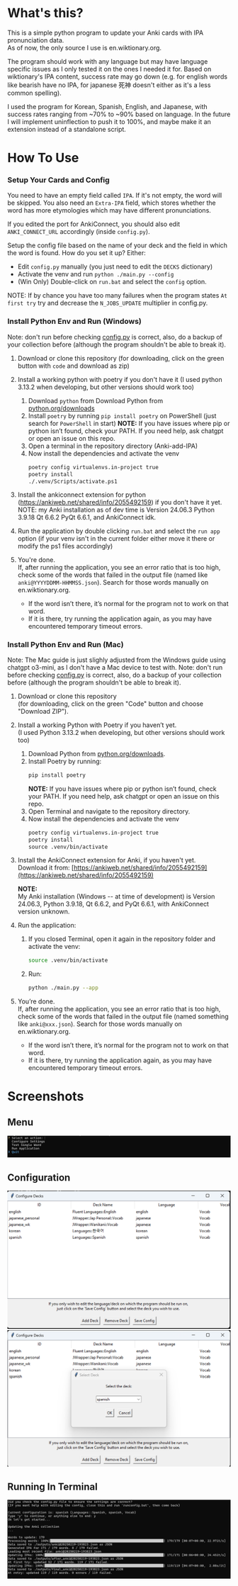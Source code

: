 # What's this?
This is a simple python program to update your Anki cards with IPA pronunciation data.  
As of now, the only source I use is en.wiktionary.org.  

The program should work with any language but may have language specific issues as I only tested it on the ones I needed it for. Based on wiktionary's IPA content, success rate may go down (e.g. for english words like bearish have no IPA, for japanese 死神 doesn't either as it's a less common spelling).  

I used the program for Korean, Spanish, English, and Japanese, with success rates ranging from ~70% to ~90% based on language. In the future I will implement uninflection to push it to 100%, and maybe make it an extension instead of a standalone script.

# How To Use

### Setup Your Cards and Config
You need to have an empty field called `IPA`. If it's not empty, the word will be skipped.
You also need an `Extra-IPA` field, which stores whether the word has more etymologies which may have different pronunciations.

If you edited the port for AnkiConnect, you should also edit `ANKI_CONNECT_URL` accordingly (inside `config.py`).  

Setup the config file based on the name of your deck and the field in which the word is found. 
How do you set it up? Either: 
- Edit `config.py` manually (you just need to edit the `DECKS` dictionary)
- Activate the venv and run `python ./main.py --config`
- (Win Only) Double-click on `run.bat` and select the `config` option.

NOTE: If by chance you have too many failures when the program states `At first try` try and decrease the `N_JOBS_UPDATE` multiplier in config.py.

### Install Python Env and Run (Windows)
Note: don't run before checking [config.py](#configpy) is correct, also, do a backup of your collection before (although the program shouldn't be able to break it).

1) Download or clone this repository (for downloading, click on the green button with `code` and download as zip) 

2) Install a working python with poetry if you don't have it (I used python 3.13.2 when developing, but other versions should work too)
    1) Download `python` from Download Python from [python.org/downloads](https://www.python.org/downloads/)
    2) Install `poetry` by running `pip install poetry` on PowerShell (just search for `PowerShell` in start)
        **NOTE:** If you have issues where pip or python isn’t found, check your PATH. If you need help, ask chatgpt or open an issue on this repo.
    3) Open a terminal in the repository directory (Anki-add-IPA)
    4) Now install the dependencies and activate the venv
        ```
        poetry config virtualenvs.in-project true
        poetry install
        ./.venv/Scripts/activate.ps1
        ```

3) Install the ankiconnect extension for python (https://ankiweb.net/shared/info/2055492159) if you don't have it yet.
    NOTE: my Anki installation as of dev time is Version 24.06.3 Python 3.9.18 Qt 6.6.2 PyQt 6.6.1, and AnkiConnect idk.

4) Run the application by double clicking `run.bat` and select the `run app` option (if your venv isn't in the current folder either move it there or modify the ps1 files accordingly)

5) You're done.  
   If, after running the application, you see an error ratio that is too high, check some of the words that failed in the output file 
   (named like `anki@YYYYDDMM-HHMMSS.json`). Search for those words manually on en.wiktionary.org.  
   - If the word isn’t there, it’s normal for the program not to work on that word.  
   - If it is there, try running the application again, as you may have encountered temporary timeout errors.


### Install Python Env and Run (Mac)
Note: The Mac guide is just slighly adjusted from the Windows guide using chatgpt o3-mini, as I don't have a Mac device to test with.
Note: don't run before checking [config.py](#configpy) is correct, also, do a backup of your collection before (although the program shouldn't be able to break it).

1) Download or clone this repository  
   (for downloading, click on the green "Code" button and choose "Download ZIP").

2) Install a working Python with Poetry if you haven’t yet.  
   (I used Python 3.13.2 when developing, but other versions should work too)
   1) Download Python from [python.org/downloads](https://www.python.org/downloads/).  
   2) Install Poetry by running:  
      ```bash
      pip install poetry
      ```  
      **NOTE:** If you have issues where pip or python isn’t found, check your PATH. If you need help, ask chatgpt or open an issue on this repo.
   3) Open Terminal and navigate to the repository directory.
   4) Now install the dependencies and activate the venv
        ```
        poetry config virtualenvs.in-project true
        poetry install
        source .venv/bin/activate
        ```

3) Install the AnkiConnect extension for Anki, if you haven't yet.  
   Download it from: [https://ankiweb.net/shared/info/2055492159](https://ankiweb.net/shared/info/2055492159)

   **NOTE:**  
   My Anki installation (Windows -- at time of development) is Version 24.06.3, Python 3.9.18, Qt 6.6.2, and PyQt 6.6.1, with AnkiConnect version unknown.

4) Run the application:
   1) If you closed Terminal, open it again in the repository folder and activate the venv:
      ```bash
      source .venv/bin/activate
      ```
   2) Run:
      ```bash
      python ./main.py --app
      ```

5) You’re done.  
   If, after running the application, you see an error ratio that is too high, check some of the words that failed in the output file 
   (named something like `anki@xxx.json`). Search for those words manually on en.wiktionary.org.  
   - If the word isn’t there, it’s normal for the program not to work on that word.  
   - If it is there, try running the application again, as you may have encountered temporary timeout errors.

# Screenshots

## Menu
![Menu](./screenshots/menu.png)

## Configuration
![Configuration Window 1](./screenshots/runconfig1.png)
![Configuration Window 2](./screenshots/runconfig2.png)

## Running In Terminal
![Running](./screenshots/runapp.png)